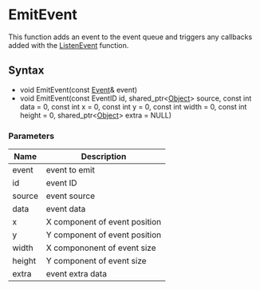 # EmitEvent #
This function adds an event to the event queue and triggers any callbacks added with the [ListenEvent](ListenEvent.md) function.

## Syntax ##
- void EmitEvent(const [Event](Event.md)& event)
- void EmitEvent(const EventID id, shared_ptr<[Object](Object.md)\> source, const int data = 0, const int x = 0, const int y = 0, const int width = 0, const int height = 0, shared_ptr<[Object](Object.md)\> extra = NULL)

### Parameters ###
| Name | Description |
| --- | --- |
| event | event to emit |
| id | event ID |
| source | event source |
| data | event data |
| x | X component of event position |
| y | Y component of event position |
| width | X compononent of event size | 
| height | Y component of event size |
| extra | event extra data |